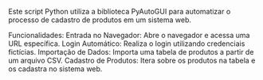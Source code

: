 Este script Python utiliza a biblioteca PyAutoGUI para automatizar o processo de cadastro de produtos em um sistema web.

Funcionalidades:
Entrada no Navegador: Abre o navegador e acessa uma URL específica.
Login Automático: Realiza o login utilizando credenciais fictícias.
Importação de Dados: Importa uma tabela de produtos a partir de um arquivo CSV.
Cadastro de Produtos: Itera sobre os produtos na tabela e os cadastra no sistema web.